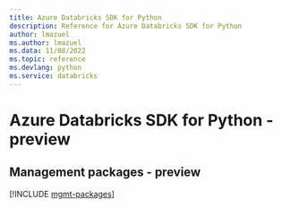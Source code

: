 ```yaml
---
title: Azure Databricks SDK for Python
description: Reference for Azure Databricks SDK for Python
author: lmazuel
ms.author: lmazuel
ms.data: 11/08/2022
ms.topic: reference
ms.devlang: python
ms.service: databricks
---
```

# Azure Databricks SDK for Python - preview

## Management packages - preview
[!INCLUDE [mgmt-packages](databricks-mgmt-index.md)]
